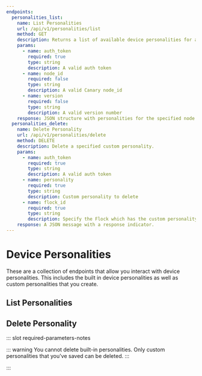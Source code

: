 ```yaml
---
endpoints:
  personalities_list:
    name: List Personalities
    url: /api/v1/personalities/list
    method: GET
    description: Returns a list of available device personalities for a specified version or device (node_id).
    params:
      - name: auth_token
        required: true
        type: string
        description: A valid auth token
      - name: node_id
        required: false
        type: string
        description: A valid Canary node_id
      - name: version
        required: false
        type: string
        description: A valid version number
    response: JSON structure with personalities for the specified node id's version or specified version.
  personalities_delete:
    name: Delete Personality
    url: /api/v1/personalities/delete
    method: DELETE
    description: Delete a specified custom personality.
    params:
      - name: auth_token
        required: true
        type: string
        description: A valid auth token
      - name: personality
        required: true
        type: string
        description: Custom personality to delete 
      - name: flock_id
        required: true
        type: string
        description: Specify the Flock which has the custom personality you would like to delete.
    response: A JSON message with a response indicator.
---
```


# Device Personalities

These are a collection of endpoints that allow you interact with device personalities. This includes the built in device personalities as well as custom personalities that you create.

<APIEndpoints :endpoints="$page.frontmatter.endpoints" :path="$page.regularPath"/>

## List Personalities

<APIDetails :endpoint="$page.frontmatter.endpoints.personalities_list"/>

## Delete Personality

<APIDetails :endpoint="$page.frontmatter.endpoints.personalities_delete">

  ::: slot required-parameters-notes

  ::: warning 
  You cannot delete built-in personalities. Only custom personalities that you've saved can be deleted.
  :::

  :::
  
</APIDetails>